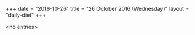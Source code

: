 +++
date = "2016-10-26"
title = "26 October 2016 (Wednesday)"
layout = "daily-diet"
+++


\<no entries\>

